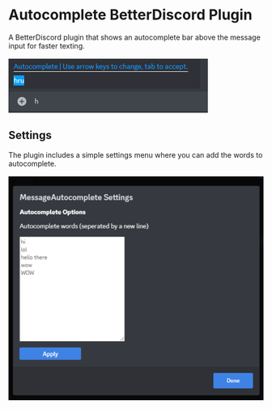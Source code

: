 <h1>Autocomplete BetterDiscord Plugin</h1>

A BetterDiscord plugin that shows an autocomplete bar above the message input for faster texting.
<br><br>
<img src="image_2022-12-30_140722945.png">

<h2>Settings</h2>

The plugin includes a simple settings menu where you can add the words to autocomplete.
<br><br>
<img src="image_2022-12-30_140929597.png">
